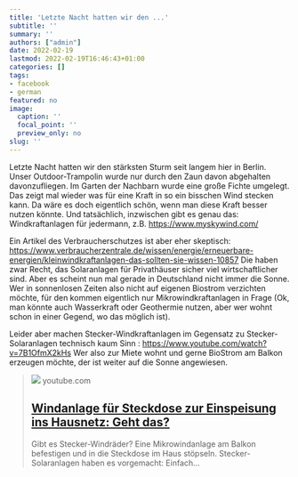 ```yaml
---
title: 'Letzte Nacht hatten wir den ...'
subtitle: ''
summary: ''
authors: ["admin"]
date: 2022-02-19
lastmod: 2022-02-19T16:46:43+01:00
categories: []
tags:
- facebook
- german
featured: no
image:
  caption: ''
  focal_point: ''
  preview_only: no
slug: ''
---
```

Letzte Nacht hatten wir den stärksten Sturm seit langem hier in Berlin. Unser Outdoor-Trampolin wurde nur durch den Zaun davon abgehalten davonzufliegen. Im Garten der Nachbarn wurde eine große Fichte umgelegt. 
Das zeigt mal wieder was für eine Kraft in so ein bisschen Wind stecken kann. Da wäre es doch eigentlich schön, wenn man diese Kraft besser nutzen könnte.
Und tatsächlich, inzwischen gibt es genau das: Windkraftanlagen für jedermann, z.B.  https://www.myskywind.com/

Ein Artikel des Verbraucherschutzes ist aber eher skeptisch: https://www.verbraucherzentrale.de/wissen/energie/erneuerbare-energien/kleinwindkraftanlagen-das-sollten-sie-wissen-10857
Die haben zwar Recht, das Solaranlagen für Privathäuser sicher viel wirtschaftlicher sind. Aber es scheint nun mal gerade in Deutschland nicht immer die Sonne. Wer in sonnenlosen Zeiten also nicht auf eigenen Biostrom verzichten möchte, für den kommen eigentlich nur Mikrowindkraftanlagen in Frage (Ok, man könnte auch Wasserkraft oder Geothermie nutzen, aber wer wohnt schon in einer Gegend, wo das möglich ist). 

Leider aber machen Stecker-Windkraftanlagen im Gegensatz zu Stecker-Solaranlagen technisch kaum Sinn : https://www.youtube.com/watch?v=7B1OfmX2kHs 
Wer also zur Miete wohnt und gerne BioStrom am Balkon erzeugen möchte, der ist weiter auf die Sonne angewiesen.
> [![](https://i.ytimg.com/vi/7B1OfmX2kHs/maxresdefault.jpg)](https://www.youtube.com/watch?v=7B1OfmX2kHs)
> youtube.com
> ## [Windanlage für Steckdose zur Einspeisung ins Hausnetz: Geht das?](https://www.youtube.com/watch?v=7B1OfmX2kHs)
>
>Gibt es Stecker-Windräder? Eine Mikrowindanlage am Balkon befestigen und in die Steckdose im Haus stöpseln. Stecker-Solaranlagen haben es vorgemacht: Einfach...


